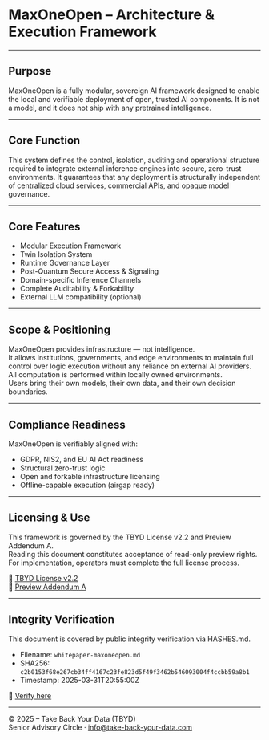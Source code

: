 # MaxOneOpen – Architecture & Execution Framework

---

## Purpose

MaxOneOpen is a fully modular, sovereign AI framework designed to enable the local and verifiable deployment of open, trusted AI components. It is not a model, and it does not ship with any pretrained intelligence.

---

## Core Function

This system defines the control, isolation, auditing and operational structure required to integrate external inference engines into secure, zero-trust environments. It guarantees that any deployment is structurally independent of centralized cloud services, commercial APIs, and opaque model governance.

---

## Core Features

- Modular Execution Framework  
- Twin Isolation System  
- Runtime Governance Layer  
- Post-Quantum Secure Access & Signaling  
- Domain-specific Inference Channels  
- Complete Auditability & Forkability  
- External LLM compatibility (optional)  

---

## Scope & Positioning

MaxOneOpen provides infrastructure — not intelligence.  
It allows institutions, governments, and edge environments to maintain full control over logic execution without any reliance on external AI providers.  
All computation is performed within locally owned environments.  
Users bring their own models, their own data, and their own decision boundaries.

---

## Compliance Readiness

MaxOneOpen is verifiably aligned with:

- GDPR, NIS2, and EU AI Act readiness  
- Structural zero-trust logic  
- Open and forkable infrastructure licensing  
- Offline-capable execution (airgap ready)  

---

## Licensing & Use

This framework is governed by the TBYD License v2.2 and Preview Addendum A.  
Reading this document constitutes acceptance of read-only preview rights.  
For implementation, operators must complete the full license process.

🔗 [TBYD License v2.2](./LICENSE.md)  
🔗 [Preview Addendum A](./LICENSE-Addendum-A.md)

---

## Integrity Verification

This document is covered by public integrity verification via HASHES.md.

- Filename: `whitepaper-maxoneopen.md`  
- SHA256: `c2b0153f68e267cb34ff4167c23fe823d5f49f3462b546093004f4ccbb59a8b1`  
- Timestamp: 2025-03-31T20:55:00Z

📎 [Verify here](./HASHES.md)

---

© 2025 – Take Back Your Data (TBYD)  
Senior Advisory Circle · info@take-back-your-data.com
